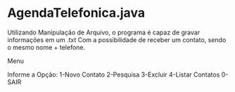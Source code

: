 # AgendaTelefonica.java
Utilizando Manipulação de Arquivo, o programa é capaz de gravar informações em um .txt
Com a possibilidade de receber um contato, sendo o mesmo nome + telefone. 

<p>Menu</p>
Informe a Opção: 
1-Novo Contato 
2-Pesquisa 
3-Excluir 
4-Listar Contatos 
0-SAIR
